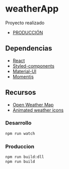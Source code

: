 # weatherApp
Proyecto realizado


* [PRODUCCIÓN](https://weatherapp.guzmanpablo87.now.sh/)

## Dependencias
* [React](https://es.reactjs.org/)
* [Styled-components](https://www.styled-components.com/)
* [Material-UI](https://material-ui.com/)
* [Momentjs](https://momentjs.com/)

## Recursos
* [Open Weather Map](https://openweathermap.org/api)
* [Animated weather icons](https://gist.github.com/CodeMyUI/a04c89b5edeec62ff7c178332e1f5f5c)

### Desarrollo
```bash
npm run watch
```

### Produccion
```bash
npm run build:dll
npm run build
```